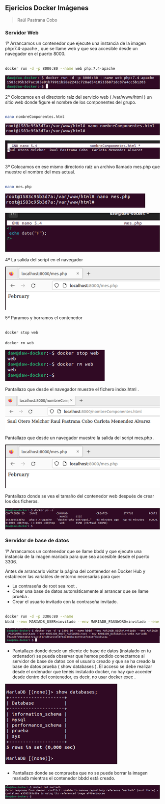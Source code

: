 ## Ejericios Docker Imágenes
> Raúl Pastrana Cobo

### Servidor Web

1º Arrancamos un contenedor que ejecute una instancia de la imagen php:7.4-apache , que se
llame web y que sea accesible desde un navegador en el puerto 8000.

```sh

docker run -d -p 8000:80 --name web php:7.4-apache

```

![](Imagenes/1.png)

2º Colocamos en el directorio raíz del servicio web ( /var/www/html ) un sitio web donde figure el
nombre de los componentes del grupo.

```sh

nano nombreComponentes.html

```

![](Imagenes/2.png)

![](Imagenes/3.png)

3º Colocamos en ese mismo directorio raíz un archivo llamado mes.php que muestre el nombre
del mes actual. 

```sh

nano mes.php

```

![](Imagenes/5.png)

![](Imagenes/6.png)

4º La salida del script en el navegador

![](Imagenes/7.png)

5º Paramos y borramos el contenedor

```sh

docker stop web

docker rm web

```

![](Imagenes/9.png)

Pantallazo que desde el navegador muestre el fichero index.html .

![](Imagenes/4.png)


Pantallazo que desde un navegador muestre la salida del script mes.php .


![](Imagenes/7.png)

Pantallazo donde se vea el tamaño del contenedor web después de crear los dos ficheros.

![](Imagenes/8.png)

### Servidor de base de datos 

1º Arrancamos un contenedor que se llame bbdd y que ejecute una instancia de la imagen
mariadb para que sea accesible desde el puerto 3306.

Antes de arrancarlo visitar la página del contenedor en Docker Hub y establecer las variables
de entorno necesarias para que:
* La contraseña de root sea root . 
* Crear una base de datos automáticamente al arrancar que se llame prueba . 
* Crear el usuario invitado con la contraseña invitado.

```sh

docker run -d -p 3306:80 --name
bbdd --env MARIADB_USER=invitado --env MARIADB_PASSWORD=invitado --env MARIADB_ROOT_PASSWORD=root --env MARIADB_DATABASE=prueba mariadb

```

![](Imagenes/10.png)

* Pantallazo donde desde un cliente de base de datos (instalado en tu ordenador) se pueda 
observar que hemos podido conectarnos al servidor de base de datos con el usuario creado
y que se ha creado la base de datos prueba ( show databases ). El acceso se debe realizar
desde el ordenador que tenéis instalado docker, no hay que acceder desde dentro del
contenedor, es decir, no usar docker exec .

![](Imagenes/11.png)

* Pantallazo donde se comprueba que no se puede borrar la imagen mariadb mientras el 
contenedor bbdd está creado.

![](Imagenes/12.png)

